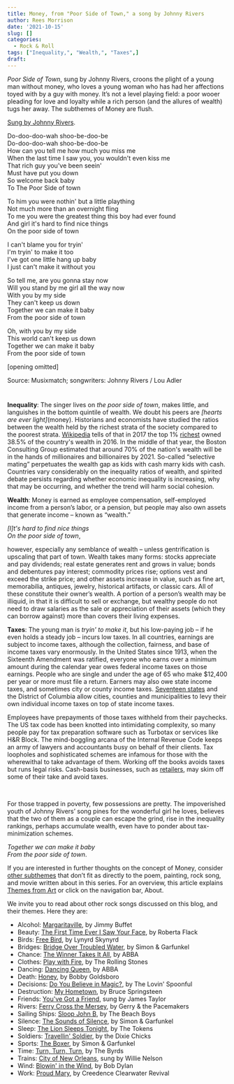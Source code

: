 ```yaml
---
title: Money, from "Poor Side of Town," a song by Johnny Rivers
author: Rees Morrison
date: '2021-10-15'
slug: []
categories:
  - Rock & Roll
tags: ["Inequality,", "Wealth,", "Taxes",]
draft: 
---
```


*Poor Side of Town*, sung by Johnny Rivers, croons the plight of a young man without money, who loves a young woman who has had her affections toyed with by a guy with money.  It’s not a level playing field: a poor wooer pleading for love and loyalty while a rich person (and the allures of wealth) tugs her away.  The subthemes of Money are flush.

<!--more-->

[Sung by Johnny Rivers](https://www.youtube.com/watch?v=NUrf0CgTuVU).

Do-doo-doo-wah shoo-be-doo-be  
Do-doo-doo-wah shoo-be-doo-be  
How can you tell me how much you miss me  
When the last time I saw you, you wouldn't even kiss me  
That rich guy you've been seein'  
Must have put you down  
So welcome back baby  
To The Poor Side of town  

To him you were nothin' but a little plaything  
Not much more than an overnight fling  
To me you were the greatest thing this boy had ever found  
And girl it's hard to find nice things  
On the poor side of town

I can't blame you for tryin'  
I'm tryin' to make it too  
I've got one little hang up baby  
I just can't make it without you

So tell me, are you gonna stay now  
Will you stand by me girl all the way now  
With you by my side  
They can't keep us down  
Together we can make it baby  
From the poor side of town

Oh, with you by my side  
This world can't keep us down  
Together we can make it baby  
From the poor side of town

[opening omitted]

Source: Musixmatch; songwriters: Johnny Rivers / Lou Adler

# <poem lyric end>

**Inequality**:  The singer lives on *the poor side of town*, makes little, and languishes in the bottom quintile of wealth.  We doubt his peers are *[hearts are ever light]*(money).  Historians and economists have studied the ratios between the wealth held by the richest strata of the society compared to the poorest strata.  [Wikipedia](https://en.wikipedia.org/wiki/Wealth_inequality_in_the_United_States) tells of that in 2017 the top 1% [richest](wall) owned 38.5% of the country's wealth in 2016.  In the middle of that year, the Boston Consulting Group estimated that around 70% of the nation's wealth will be in the hands of millionaires and billionaires by 2021.  So-called “selective mating” perpetuates the wealth gap as kids with cash marry kids with cash.  Countries vary considerably on the inequality ratios of wealth, and spirited debate persists regarding whether economic inequality is increasing, why that may be occurring, and whether the trend will harm social cohesion.   

**Wealth**:  Money is earned as employee compensation, self-employed income from a person’s labor, or a pension, but people may also own assets that generate income – known as “wealth.” 

*[I]t's hard to find nice things  
On the poor side of town*, 

however, especially any semblance of wealth – unless gentrification is upscaling that part of town.   Wealth takes many forms:  stocks appreciate and pay dividends; real estate generates rent and grows in value; bonds and debentures pay interest; commodity prices rise; options vest and exceed the strike price; and other assets increase in value, such as fine art, memorabilia, antiques, jewelry, historical artifacts, or classic cars.  All of these constitute their owner’s wealth.  A portion of a person’s wealth may be illiquid, in that it is difficult to sell or exchange, but wealthy people do not need to draw salaries as the sale or appreciation of their assets (which they can borrow against) more than covers their living expenses.

**Taxes**:  The young man is *tryin' to make it*, but his low-paying job – if he even holds a steady job – incurs low taxes.  In all countries, earnings are subject to income taxes, although the collection, fairness, and base of income taxes vary enormously.  In the United States since 1913, when the Sixteenth Amendment was ratified, everyone who earns over a minimum amount during the calendar year owes federal income taxes on those earnings.  People who are single and under the age of 65 who make $12,400 per year or more must file a return.  Earners may also owe state income taxes, and sometimes city or county income taxes.  [Seventeen states]( https://www.stlouis-mo.gov/government/departments/comptroller/initiatives/us-cities-that-levy-earnings-taxes.cfm) and the District of Columbia allow cities, counties and municipalities to levy their own individual income taxes on top of state income taxes.  

Employees have prepayments of those taxes withheld from their paychecks.  The US tax code has been knotted into intimidating complexity, so many people pay for tax preparation software such as Turbotax or services like H&R Block.  The mind-boggling arcana of the Internal Revenue Code keeps an army of lawyers and accountants busy on behalf of their clients.  Tax loopholes and sophisticated schemes are infamous for those with the wherewithal to take advantage of them.  Working off the books avoids taxes but runs legal risks.  Cash-basis businesses, such as [retailers](pork), may skim off some of their take and avoid taxes.

&nbsp;

For those trapped in poverty, few possessions are pretty.  The impoverished youth of Johnny Rivers’ song pines for the wonderful girl he loves, believes that the two of them as a couple can escape the grind, rise in the inequality rankings, perhaps accumulate wealth, even have to ponder about tax-minimization schemes. 

*Together we can make it baby  
From the poor side of town*. 


If you are interested in further thoughts on the concept of Money, consider [other subthemes]() that don’t fit as directly to the poem, painting, rock song, and movie written about in this series.  For an overview, this article explains [Themes from Art](http://bit.ly/3sRXopI) or click on the navigation bar, About.

We invite you to read about other rock songs discussed on this blog, and their themes.  Here they are: 

* Alcohol: [Margaritaville](https://themesfromart.com/post/2021-02-01-alcohol-margaritaville-buffet/alcoholmargarita/), by Jimmy Buffet
* Beauty: [The First Time Ever I Saw Your Face](https://themesfromart.com/post/2021-04-21-beautyflack/beautyflack/), by Roberta Flack
* Birds: [Free Bird]( https://themesfromart.com/post/2021-06-07-birds-free-bird-a-song-by-lynyrd-skynyrd/birdsfreebird/), by Lynyrd Skynyrd
* Bridges: [Bridge Over Troubled Water](https://themesfromart.com/post/2021-07-26-bridges-from-bridge-over-troubled-waters-a-song-by-simon-garfunkel/bridgestroubled/), by Simon & Garfunkel
* Chance: [The Winner Takes It All](https://themesfromart.com/post/2021-03-14-chancechurch/chancechurch/), by ABBA
* Clothes: [Play with Fire](https://themesfromart.com/post/2021-08-30-clothes-from-play-with-fire-a-song-by-the-rolling-stones/clothesfire/), by The Rolling Stones
* Dancing: [Dancing Queen](https://themesfromart.com/post/2021-09-10-dancing-from-dancing-queen-a-song-by-abba/dancingabba/), by ABBA
* Death: [Honey](https://themesfromart.com/post/2021-05-03-death-from-honey-sung-by-bobby-goldsboro/deathhoney/), by Bobby Goldsboro
* Decisions: [Do You Believe in Magic?](https://themesfromart.com/post/2021-02-08-decisions-from-do-you-believe-in-magic-a-song-by-the-lovin-spoonful/decisionsmagicspoonful/), by The Lovin' Spoonful
* Destruction:	[My Hometown](https://themesfromart.com/post/2021-02-18-destruction-from-my-hometown-a-rock-ballad-by-bruce-springsteen/destructhometown/), by Bruce Springsteen
* Friends: [You've Got a Friend](https://themesfromart.com/post/2021-06-20-friends-you-ve-got-a-friend-a-song-by-carol-king-sung-by-james-taylor/friendstaylor/), sung by James Taylor
* Rivers: [Ferry Cross the Mersey](https://themesfromart.com/post/2021-10-02-rivers-from-ferry-cross-the-mersey-a-song-by-gerry-the-pacemakers/riversferry/), by Gerry & the Pacemakers
* Sailing Ships: [Sloop John B](https://themesfromart.com/post/2021-06-27-sailingships-from-sloop-john-b-a-rock-song-by-the-beach-boys/sailingshipsjohnb/), by The Beach Boys
* Silence: [The Sounds of Silence](https://themesfromart.com/post/2021-04-08-silencesounds/silencesounds/), by Simon & Garfunkel
* Sleep: [The Lion Sleeps Tonight](https://themesfromart.com/post/2021-09-22-sleep-from-the-lion-sleeps-tonight-a-song-by-the-tokens/sleeplion/), by The Tokens
* Soldiers: [Travellin' Soldier](https://themesfromart.com/post/2021-08-02-soldiers-from-travellin-soldier-a-song-by-the-chicks/soldierschicks/), by the Dixie Chicks
* Sports: [The Boxer](https://themesfromart.com/post/2021-07-12-sports-from-the-boxer-a-song-by-simon-garfunkel/sportsboxer/), by Simon & Garfunkel
* Time:	[Turn, Turn, Turn](https://themesfromart.com/post/2021-03-08-time-from-turn-turn-turn-by-the-byrds/timeturnturn/), by The Byrds
* Trains: [City of New Orleans](https://themesfromart.com/post/2021-05-10-trainsorleans/trainsorleans/), sung by Willie Nelson
* Wind: [Blowin' in the Wind](https://themesfromart.com/post/2021-08-12-wind-from-blowin-in-the-wind-a-song-by-bob-dylan/windblowin/), by Bob Dylan
* Work:	 [Proud Mary](https://themesfromart.com/post/2021-02-26-workproud/workproud/), by Creedence Clearwater Revival

